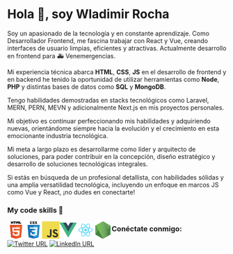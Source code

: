 # Hola 👋, soy Wladimir Rocha

Soy un apasionado de la tecnología y en constante aprendizaje. Como Desarrollador Frontend, me fascina trabajar con React y Vue, creando interfaces de usuario limpias, eficientes y atractivas. Actualmente desarrollo en frontend para 🚑  Venemergencias.

Mi experiencia técnica abarca **HTML**, **CSS**, **JS** en el desarrollo de frontend y en backend he tenido la oportunidad de utilizar herramientas como **Node**, **PHP** y distintas bases de datos como **SQL** y **MongoDB**.

Tengo habilidades demostradas en stacks tecnológicos como Laravel, MERN, PERN, MEVN y adicionalmente Next.js en mis proyectos personales.

Mi objetivo es continuar perfeccionando mis habilidades y adquiriendo nuevas, orientándome siempre hacia la evolución y el crecimiento en esta emocionante industria tecnológica.

Mi meta a largo plazo es desarrollarme como líder y arquitecto de soluciones, para poder contribuir en la concepción, diseño estratégico y desarrollo de soluciones tecnológicas integrales.

Si estás en búsqueda de un profesional detallista, con habilidades sólidas y una amplia versatilidad tecnológica, incluyendo un enfoque en marcos JS como Vue y React, ¡no dudes en conectarte!

### My code skills 🚀

<img align="left" alt="HTML5" width="40px" src="https://raw.githubusercontent.com/github/explore/80688e429a7d4ef2fca1e82350fe8e3517d3494d/topics/html/html.png">
<img align="left" alt="CSS3" width="40px" src="https://raw.githubusercontent.com/github/explore/80688e429a7d4ef2fca1e82350fe8e3517d3494d/topics/css/css.png">
<img align="left" alt="JavaScript" width="40px" src="https://raw.githubusercontent.com/github/explore/80688e429a7d4ef2fca1e82350fe8e3517d3494d/topics/javascript/javascript.png">
<img align="left" alt="Vue.js" width="40px" src="https://raw.githubusercontent.com/github/explore/80688e429a7d4ef2fca1e82350fe8e3517d3494d/topics/vue/vue.png">
<img align="left" alt="React" width="40px" src="https://raw.githubusercontent.com/github/explore/80688e429a7d4ef2fca1e82350fe8e3517d3494d/topics/react/react.png">
<img align="left" alt="Node.js" width="40px" src="https://raw.githubusercontent.com/github/explore/80688e429a7d4ef2fca1e82350fe8e3517d3494d/topics/nodejs/nodejs.png">

### Conéctate conmigo: 


[![Twitter URL](https://img.shields.io/twitter/url?color=%231da1f2&label=wldrocha&logo=twitter&style=for-the-badge&url=https%3A%2F%2Ftwitter.com%2Fwldrocha)](https://twitter.com/wldrocha)
[![LinkedIn URL](https://img.shields.io/twitter/url?label=wldrocha&logo=linkedin&logoColor=%230e76a8&style=for-the-badge&url=https%3A%2F%2Fwww.linkedin.com%2Fin%2Fwladimir-rocha-02494512a%2F)](https://www.linkedin.com/in/wladimir-rocha-02494512a/)
